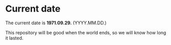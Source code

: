 # Current date

The current date is **1971.09.29.** (YYYY.MM.DD.)

This repository will be good when the world ends, so we will know how long it lasted.